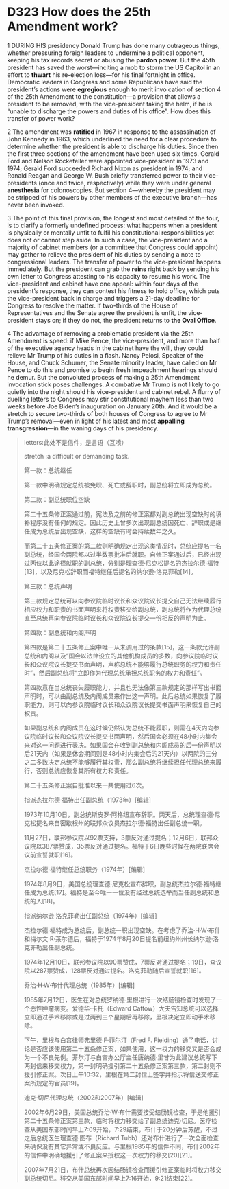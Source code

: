 # D323 How does the 25th Amendment work?
1 DURING HIS presidency Donald Trump has done many outrageous things, whether pressuring foreign leaders to undermine a political opponent, keeping his tax records secret or abusing the **pardon power**. But the 45th president has saved the worst—inciting a mob to storm the US Capitol in an effort to **thwart** his re-election loss—for his final fortnight in office. Democratic leaders in Congress and some Republicans have said the president’s actions were **egregious** enough to merit invo cation of section 4 of the 25th Amendment to the constitution—a provision that allows a president to be removed, with the vice-president taking the helm, if he is “unable to discharge the powers and duties of his office”. How does this transfer of power work?

2 The amendment was **ratified** in 1967 in response to the assassination of John Kennedy in 1963, which underlined the need for a clear procedure to determine whether the president is able to discharge his duties. Since then the first three sections of the amendment have been used six times. Gerald Ford and Nelson Rockefeller were appointed vice-president in 1973 and 1974; Gerald Ford succeeded Richard Nixon as president in 1974; and Ronald Reagan and George W. Bush briefly transferred power to their vice-presidents (once and twice, respectively) while they were under general **anesthesia** for colonoscopies. But section 4—whereby the president may be stripped of his powers by other members of the executive branch—has never been invoked.

3 The point of this final provision, the longest and most detailed of the four, is to clarify a formerly undefined process: what happens when a president is physically or mentally unfit to fulfil his constitutional responsibilities yet does not or cannot step aside. In such a case, the vice-president and a majority of cabinet members (or a committee that Congress could appoint) may gather to relieve the president of his duties by sending a note to congressional leaders. The transfer of power to the vice-president happens immediately. But the president can grab the **reins** right back by sending his own letter to Congress attesting to his capacity to resume his work. The vice-president and cabinet have one appeal: within four days of the president’s response, they can contest his fitness to hold office, which puts the vice-president back in charge and triggers a 21-day deadline for Congress to resolve the matter. If two-thirds of the House of Representatives and the Senate agree the president is unfit, the vice-president stays on; if they do not, the president returns to **the Oval Office**.

4 The advantage of removing a problematic president via the 25th Amendment is speed: if Mike Pence, the vice-president, and more than half of the executive agency heads in the cabinet have the will, they could relieve Mr Trump of his duties in a flash. Nancy Pelosi, Speaker of the House, and Chuck Schumer, the Senate minority leader, have called on Mr Pence to do this and promise to begin fresh impeachment hearings should he demur. But the convoluted process of making a 25th Amendment invocation stick poses challenges. A combative Mr Trump is not likely to go quietly into the night should his vice-president and cabinet rebel. A flurry of duelling letters to Congress may stir constitutional mayhem less than two weeks before Joe Biden’s inauguration on January 20th. And it would be a stretch to secure two-thirds of both houses of Congress to agree to Mr Trump’s removal—even in light of his latest and most **appalling** **transgression**—in the waning days of his presidency.

> letters:此处不是信件，是言语（互喷）
>
> stretch :a difficult or demanding task.
>
> 第一款：总统继任
>
> 第一款中明确规定总统被免职、死亡或辞职时，副总统将立即成为总统。
>
> 第二款：副总统职位空缺
>
> 第二十五条修正案通过前，宪法及之前的修正案都对副总统出现空缺时的填补程序没有任何的规定。因此历史上曾多次出现副总统因死亡、辞职或是继任成为总统后出现空缺，这样的空缺有时会持续数年之久。
>
> 而第二十五条修正案的第二款则明确规定出现这类情况时，总统应提名一名副总统，经国会两院都以过半数票批准后就职。自修正案通过后，已经出现过两位以此途径就职的副总统，分别是理查德·尼克松提名的杰拉尔德·福特[13]，以及尼克松辞职而福特继任后提名的纳尔逊·洛克菲勒[14]。
>
> 第三款：总统声明
>
> 第三款规定总统可以向参议院临时议长和众议院议长提交自己无法继续履行相应权力和职责的书面声明来将权责移交给副总统，副总统将作为代理总统直至总统再向参议院临时议长和众议院议长提交一份相反的声明为止。
>
> 第四款：副总统和内阁声明
>
> 第四款是第二十五条修正案中唯一从未调用过的条款[15]，这一条款允许副总统和内阁以及“国会以法律设立的其他机构成员的多数，向参议院临时议长和众议院议长提交书面声明，声称总统不能够履行总统职务的权力和责任时”，然后副总统将“立即作为代理总统承担总统职务的权力和责任”。
>
> 第四款意在当总统丧失履职能力，并且也无法像第三款规定的那样写出书面声明时，可以由副总统及内阁成员来作出这一声明。此后总统如果恢复了履职能力，则可以向参议院临时议长和众议院议长提交书面声明来恢复自己的权责。
>
> 如果副总统和内阁成员在这时候仍然认为总统不能履职，则需在4天内向参议院临时议长和众议院议长提交书面声明，然后国会必须在48小时内集会来对这一问题进行表决。如果国会在收到副总统和内阁成员的后一份声明以后21天内（如果是休会期间则是48小时内集会后的21天内）以两院的三分之二多数决定总统不能够履行其权责，那么副总统将继续担任代理总统来履行，否则总统应恢复其所有权力和责任。
>
> 第二十五条修正案自批准以来一共使用过6次。
>
> 指派杰拉尔德·福特出任副总统（1973年）[编辑]
>
> 1973年10月10日，副总统斯皮罗·阿格纽宣布辞职。两天后，总统理查德·尼克松提名来自密歇根州的联邦众议员杰拉尔德·福特出任副总统一职。
>
> 11月27日，联邦参议院以92票支持，3票反对通过提名；12月6日，联邦众议院以387票赞成，35票反对通过提名。福特于6日晚些时候在两院联席会议前宣誓就职[16]。
>
> 杰拉尔德·福特继任总统职务（1974年）[编辑]
>
> 1974年8月9日，美国总统理查德·尼克松宣布辞职，副总统杰拉尔德·福特继任成为总统[17]。福特是至今唯一一位没有经过总统选举而当任副总统和总统的人[18]。
>
> 指派纳尔逊·洛克菲勒出任副总统（1974年）[编辑]
>
> 杰拉尔德·福特成为总统后，副总统一职出现空缺。在考虑了乔治·H·W·布什和梅尔文·R·莱尔德后，福特于1974年8月20日提名前纽约州州长纳尔逊·洛克菲勒出任副总统。
>
> 1974年12月10日，联邦参议院以90票赞成，7票反对通过提名；19日，众议院以287票赞成，128票反对通过提名。洛克菲勒随后宣誓就职[16]。
>
> 乔治·H·W·布什代理总统（1985年）[编辑]
>
> 1985年7月12日，医生在对总统罗纳德·里根进行一次结肠镜检查时发现了一个恶性肿瘤病变。爱德华·卡托（Edward Cattow）大夫告知总统可以选择立即通过手术移除或是过两到三个星期后再移除，里根决定立即动手术移除。
>
> 下午，里根与白宫律师弗里德·F·菲尔汀（Fred F. Fielding）通了电话，讨论是否应该使用第二十五条修正案，如果使用，这一权力的移交又是否会成为一个不良先例。菲尔汀与白宫办公厅主任唐纳德·里甘为此建议总统写下两封信来移交权力，第一封明确援引第二十五条修正案第三款，第二封则不援引修正案。次日上午10:32，里根在第二封信上签字并指示将信送交修正案所规定的官员[19]。
>
> 迪克·切尼代理总统（2002和2007年）[编辑]
>
> 2002年6月29日，美国总统乔治·W·布什需要接受结肠镜检查，于是他援引第二十五条修正案第三款，临时将权力移交给了副总统迪克·切尼。医疗检查从美国东部时间早上7:09开始，7:29结束，布什于20分钟后苏醒，不过之后总统医生理查德·图布（Richard Tubb）还对布什进行了一次全面检查来确保没有其它异常或不良反应。与里根1985年的信件不同，布什2002年的信件中明确地援引了修正案来授权这一次权力的移交[20][21]。
>
> 2007年7月21日，布什总统再次因结肠镜检查而援引修正案临时将权力移交副总统切尼。移交从美国东部时间早上7:16开始，9:21结束[22]。
>

